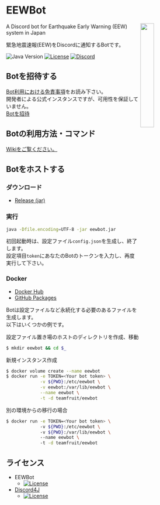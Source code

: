 # EEWBot
<img align="right" src="https://cdn.discordapp.com/avatars/329257498668302346/7582f611d95b33514b7acdf08b5a5e35.png?size=256" width=27%>

A Discord bot for Earthquake Early Warning (EEW) system in Japan

緊急地震速報(EEW)をDiscordに通知するBotです。  

<p>
  <img src="https://img.shields.io/badge/Java->=11-orange?style=for-the-badge" alt="Java Version">
  <a href="https://github.com/Team-Fruit/EEWBot/blob/master/LICENSE.md"><img src="https://img.shields.io/github/license/Team-Fruit/EEWbot?style=for-the-badge" alt="License"></a> 
  <a href="https://discord.gg/upt9n86ctG"><img src="https://img.shields.io/discord/564550533973540885?color=5464ec&label=Discord&style=for-the-badge" alt="Discord"></a>
</p>

## Botを招待する
[Bot利用における免責事項](https://github.com/Team-Fruit/EEWBot/wiki/Bot%E3%81%AE%E5%88%A9%E7%94%A8%E3%81%AB%E3%81%8A%E3%81%91%E3%82%8B%E5%85%8D%E8%B2%AC%E4%BA%8B%E9%A0%85)をお読み下さい。   
開発者による公式インスタンスですが、可用性を保証していません。   
[Botを招待](https://discord.com/api/oauth2/authorize?client_id=329257498668302346&permissions=275414829120&scope=bot%20applications.commands)

## Botの利用方法・コマンド
[Wikiをご覧ください。](https://github.com/Team-Fruit/EEWBot/wiki)

## Botをホストする

### ダウンロード
- [Release (jar)](https://github.com/Team-Fruit/EEWBot/releases/latest)  

### 実行
```sh
java -Dfile.encoding=UTF-8 -jar eewbot.jar
```
初回起動時は、設定ファイル`config.json`を生成し、終了します。  
設定項目`token`にあなたのBotのトークンを入力し、再度実行して下さい。

### Docker
- [Docker Hub](https://hub.docker.com/r/teamfruit/eewbot)  
- [GitHub Packages](https://github.com/Team-Fruit/EEWBot/pkgs/container/eewbot)

Botは設定ファイルなど永続化する必要のあるファイルを生成します。  
以下はいくつかの例です。

設定ファイル置き場のホストのディレクトリを作成、移動
```sh
$ mkdir eewbot && cd $_
```
新規インスタンス作成
```sh
$ docker volume create --name eewbot
$ docker run -e TOKEN=<Your bot token> \
             -v ${PWD}:/etc/eewbot \
             -v eewbot:/var/lib/eewbot \
             --name eewbot \
             -t -d teamfruit/eewbot
```
別の環境からの移行の場合
```sh	
$ docker run -e TOKEN=<Your bot token> \	
             -v ${PWD}:/etc/eewbot \	
             -v ${PWD}:/var/lib/eewbot \	
             --name eewbot \	
             -t -d teamfruit/eewbot	
```

## ライセンス
- EEWBot
  - [![License](https://img.shields.io/badge/license-MIT-blue.svg?style=flat)](https://github.com/Team-Fruit/EEWBot/blob/master/LICENSE.md)
- [Discord4J](https://github.com/austinv11/Discord4J)
  - [![License](https://img.shields.io/badge/License-LGPLv3-blue.svg?style=flat)](https://github.com/austinv11/Discord4J/blob/master/LICENSE.txt)
